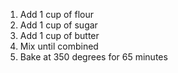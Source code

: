 1. Add 1 cup of flour
2. Add 1 cup of sugar
3. Add 1 cup of butter
4. Mix until combined
5. Bake at 350 degrees for 65 minutes

